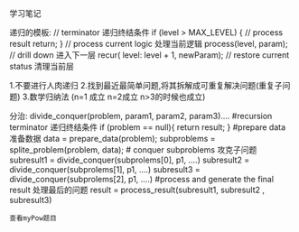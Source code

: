 学习笔记

递归的模板:
// terminator 递归终结条件
if (level > MAX_LEVEL) { 
// process result
return; 
}
// process current logic 处理当前逻辑
process(level, param); 
// drill down 进入下一层
recur( level: level + 1, newParam); 
// restore current status 清理当前层 

1.不要进行人肉递归
2.找到最近最简单问题,将其拆解成可重复解决问题(重复子问题)
3.数学归纳法  (n=1 成立 n=2成立 n>3的时候也成立)


分治:
divide_conquer(problem, param1, param2, param3)....
    #recursion terminator 递归终结条件
    if (problem == null){
        return result;
    }
    #prepare data 准备数据
    data = prepare_data(problem);
    subproblems = splite_problem(problem, data);
    # conquer subproblems 攻克子问题
    subresult1 = divide_conquer(subprolems[0], p1, ....)
    subresult2 = divide_conquer(subprolems[1], p1, ....)
    subresult3 = divide_conquer(subprolems[2], p1, ....)
    #process and generate the final result 处理最后的问题
    result = process_result(subresult1, subresult2 , subresult3)
    
    查看myPow题目
    